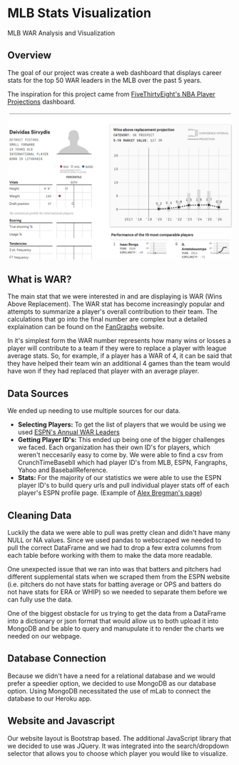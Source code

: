 # MLB Stats Visualization
MLB WAR Analysis and Visualization

## Overview
The goal of our project was create a web dashboard that displays career stats for the top 50 WAR leaders in the MLB over the past 5 years. 

The inspiration for this project came from [FiveThirtyEight's NBA Player Projections](https://projects.fivethirtyeight.com/2020-nba-player-projections/) dashboard. 

![fivethirtyeight](/images/538.png)


## What is WAR?
The main stat that we were interested in and are displaying is WAR (Wins Above Replacement). The WAR stat has become increasingly popular and attempts to summarize a player's overall contribution to their team. The calculations that go into the final number are complex but a detailed explaination can be found on the [FanGraphs](https://library.fangraphs.com/misc/war/) website. 

In it's simplest form the WAR number represents how many wins or losses a player will contribute to a team if they were to replace a player with league average stats. So, for example, if a player has a WAR of 4, it can be said that they have helped their team win an additional 4 games than the team would have won if they had replaced that player with an average player.

## Data Sources
We ended up needing to use multiple sources for our data. 
  * **Selecting Players:**
    To get the list of players that we would be using we used [ESPN's Annual WAR Leaders](http://www.espn.com/mlb/war/leaders) 
  * **Getting Player ID's:** 
    This ended up being one of the bigger challenges we faced. Each organization has their own ID's for players, which weren't neccesarily easy to come by. We were able to find a csv from CrunchTimeBasebll which had player ID's from MLB, ESPN, Fangraphs, Yahoo and BaseballReference.
   * **Stats:** For the majority of our statistics we were able to use the ESPN player ID's to build query urls and pull individual player stats off of each player's ESPN profile page. (Example of [Alex Bregman's page](http://www.espn.com/mlb/player/stats/_/id/34886/alex-bregman))
 
 
## Cleaning Data
Luckily the data we were able to pull was pretty clean and didn't have many NULL or NA values. Since we used pandas to webscraped we needed to pull the correct DataFrame and we had to drop a few extra columns from each table before working with them to make the data more readable. 

One unexpected issue that we ran into was that batters and pitchers had different supplemental stats when we scraped them from the ESPN website (i.e. pitchers do not have stats for batting average or OPS and batters do not have stats for ERA or WHIP) so we needed to separate them before we can fully use the data.

One of the biggest obstacle for us trying to get the data from a DataFrame into a dictionary or json format that would allow us to both upload it into MongoDB and be able to query and manupulate it to render the charts we needed on our webpage.

## Database Connection
Because we didn't have a need for a relational database and we would prefer a speedier option, we decided to use MongoDB as our database option. Using MongoDB necessitated the use of mLab to connect the database to our Heroku app.  

## Website and Javascript
Our website layout is Bootstrap based. The additional JavaScript library that we decided to use was JQuery. It was integrated into the search/dropdown selector that allows you to choose which player you would like to visualize. 




